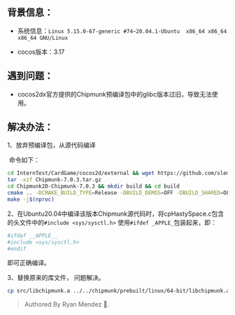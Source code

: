 ## 背景信息：

- 系统信息：`Linux 5.15.0-67-generic #74~20.04.1-Ubuntu  x86_64 x86_64 x86_64 GNU/Linux`

- cocos版本：3.17

## 遇到问题：

- cocos2dx官方提供的Chipmunk预编译包中的glibc版本过旧，导致无法使用。

## 解决办法：

1、放弃预编译包，从源代码编译

​	命令如下：

```bash
cd InternTest/CardGame/cocos2d/external && wget https://github.com/slembcke/Chipmunk2D/archive/refs/tags/Chipmunk-7.0.3.tar.gz
tar -xzf Chipmunk-7.0.3.tar.gz
cd Chipmunk2D-Chipmunk-7.0.3 && mkdir build && cd build
cmake .. -DCMAKE_BUILD_TYPE=Release -DBUILD_DEMOS=OFF -DBUILD_SHARED=OFF
make -j$(nproc)
```

2、在Ubuntu20.04中编译该版本Chipmunk源代码时，将cpHastySpace.c包含的头文件中的`#include <sys/sysctl.h>` 使用`#ifdef _APPLE_`包装起来，即：

```bash
#ifdef __APPLE__
#include <sys/sysctl.h>
#endif
```

即可正确编译。

3、替换原来的库文件， 问题解决。

```bash
cp src/libchipmunk.a ../../chipmunk/prebuilt/linux/64-bit/libchipmunk.a
```

> Authored By Ryan Mendez 🎯.